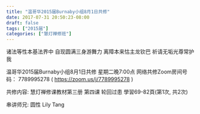```yaml
---
title: "温哥华2015届Burnaby小组8月1日共修"
date: 2017-07-31 20:50:23-08:00
draft: false
tags: ["2015届"]
categories: ["慧灯禅修班"]
---
```

诸法等性本基法界中 自现圆满三身游舞力
离障本来怙主龙钦巴 祈请无垢光尊常护我

温哥华2015届Burnaby小组8月1日共修
星期二晚7:00点
网络共修Zoom房间号码： 7789995278 ( https://zoom.us/j/7789995278 )

共修内容:
慧灯禅修课教材第三册 第四课 轮回过患 
學習69-82頁(第1次, 共2次)

串讲师兄: 圆性 Lily Tang
